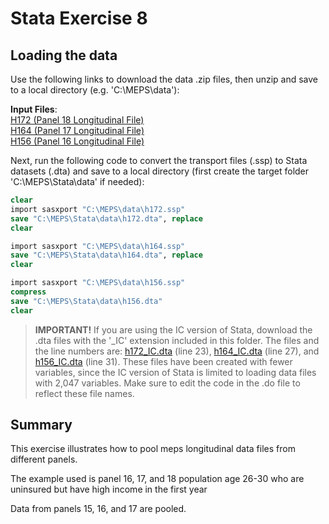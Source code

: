 # Stata Exercise 8

## Loading the data
Use the following links to download the data .zip files, then unzip and save to a local directory (e.g. 'C:\MEPS\data'):

**Input Files**:
<br>[H172 (Panel 18 Longitudinal File)](https://meps.ahrq.gov/mepsweb/data_files/pufs/h172ssp.zip)
<br>[H164 (Panel 17 Longitudinal File)](https://meps.ahrq.gov/mepsweb/data_files/pufs/h164ssp.zip)
<br>[H156 (Panel 16 Longitudinal File)](https://meps.ahrq.gov/mepsweb/data_files/pufs/h156ssp.zip)


Next, run the following code to convert the transport files (.ssp) to Stata datasets (.dta) and save to a local directory (first create the target folder 'C:\MEPS\Stata\data' if needed):
``` stata
clear
import sasxport "C:\MEPS\data\h172.ssp"
save "C:\MEPS\Stata\data\h172.dta", replace
clear

import sasxport "C:\MEPS\data\h164.ssp"
save "C:\MEPS\Stata\data\h164.dta", replace
clear

import sasxport "C:\MEPS\data\h156.ssp"
compress
save "C:\MEPS\Stata\data\h156.dta"
clear
```
> <b>IMPORTANT!</b> If you are using the IC version of Stata, download the .dta files with the '_IC' extension included in this folder. The files and the line numbers are: [h172_IC.dta](https://github.com/e-mitchell/git_test/raw/master/h172_IC.dta) (line 23), [h164_IC.dta](https://github.com/e-mitchell/git_test/raw/master/h164_IC.dta) (line 27), and [h156_IC.dta](https://github.com/e-mitchell/git_test/raw/master/h156_IC.dta) (line 31). These files have been created with fewer variables, since the IC version of Stata is limited to loading data files with 2,047 variables. Make sure to edit the code in the .do file to reflect these file names.


## Summary
This exercise illustrates how to pool meps longitudinal data files from different panels.

The example used is panel 16, 17, and 18 population age 26-30 who are uninsured but have high income in the first year

Data from panels 15, 16, and 17 are pooled.
